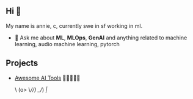 ## Hi 👋

My name is annie, c, currently swe in sf working in ml. 

- 💬 Ask me about **ML**, **MLOps**, **GenAI** and anything related to machine learning, audio machine learning, pytorch

## Projects

- [Awesome AI Tools](https://github.com/pink-mash-potato/awesome-ai-tools) 🌟🌟🌟🌟🌟


   \\
   (o>
\\_//)
 \_/_)
  _|_
